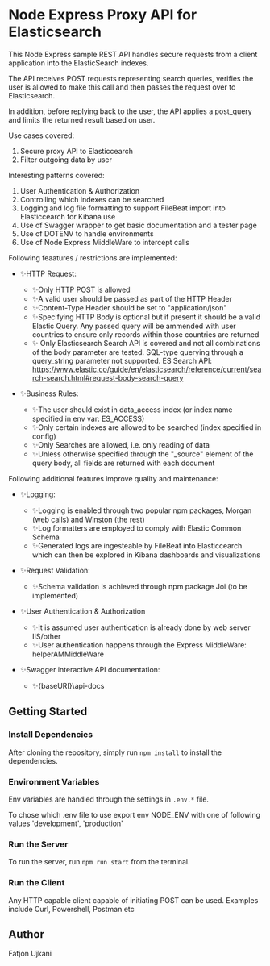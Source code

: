 # Node Express Proxy API for Elasticsearch

This Node Express sample REST API handles secure requests from a client application  into the ElasticSearch indexes.

The API receives POST requests representing search queries, verifies the user is allowed to make this call and then passes the request over to Elasticsearch.

In addition, before replying back to the user, the API applies a post_query and limits the returned result based on user.

Use cases covered:
1. Secure proxy API to Elasticcearch
2. Filter outgoing data by user

Interesting patterns covered:
1. User Authentication & Authorization
2. Controlling which indexes can be searched
3. Logging and log file formatting to support FileBeat import into Elasticcearch for Kibana use
4. Use of Swagger wrapper to get basic documentation and a tester page
5. Use of DOTENV to handle environments
6. Use of Node Express MiddleWare to intercept calls


Following feaatures / restrictions are implemented:

- ✨HTTP Request:
    - ✨Only HTTP POST is allowed
    - ✨A valid user should be passed as part of the HTTP Header
    - ✨Content-Type Header should be set to "application/json"
    - ✨Specifying  HTTP Body is optional but if present it should be a valid Elastic Query. Any passed query will be ammended with user countries to ensure only records within those countries are returned
    - ✨ Only Elasticsearch Search API is covered and not all combinations of the body parameter are tested. SQL-type querying through a query_string parameter not supported. ES Search API:
    https://www.elastic.co/guide/en/elasticsearch/reference/current/search-search.html#request-body-search-query

- ✨Business Rules:
    - ✨The user should exist in data_access index (or index name specified in env var: ES_ACCESS)
    - ✨Only certain indexes are allowed to be searched (index specified in config)
    - ✨Only Searches are allowed, i.e. only reading of data
    - ✨Unless otherwise specified through the "_source" element of the query body, all fields are returned with each document


Following additional features improve quality and maintenance:

- ✨Logging:
    - ✨Logging is enabled through two popular npm packages, Morgan (web calls) and Winston (the rest)
    - ✨Log formatters are employed to comply with Elastic Common Schema
    - ✨Generated logs are ingesteable by FileBeat into Elasticcearch which can then be explored in Kibana dashboards and visualizations

- ✨Request Validation:
    - ✨Schema validation is achieved through npm package Joi (to be implemented)

- ✨User Authentication & Authorization
    - ✨It is assumed user authentication is already done by web server IIS/other
    - ✨User authentication happens through the Express MiddleWare: helperAMMiddleWare

- ✨Swagger interactive API documentation:
    - ✨{baseURI}\api-docs

## Getting Started

### Install Dependencies

After cloning the repository, simply run `npm install` to install the dependencies.

### Environment Variables


Env variables are handled through the settings in `.env.*` file. 

To chose which .env file to use export env NODE_ENV with one of following values 'development', 'production'


### Run the Server

To run the server, run `npm run start` from the terminal.

### Run the Client

Any HTTP capable client capable of initiating POST can be used. Examples include Curl, Powershell, Postman etc


## Author

Fatjon Ujkani

